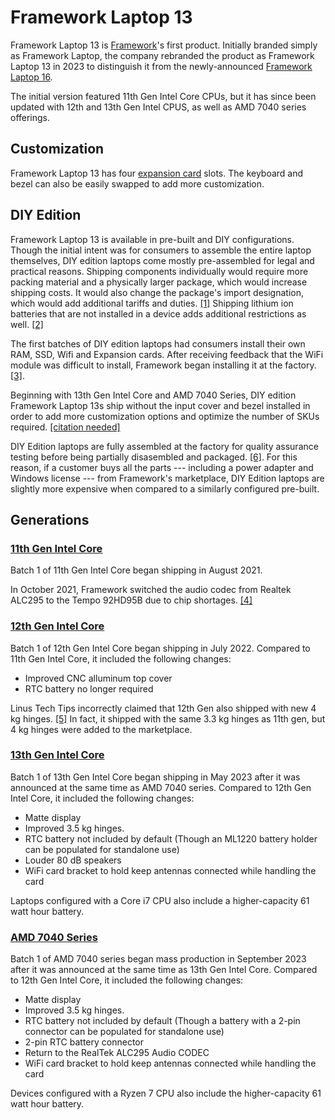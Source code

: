 # Framework Laptop 13

Framework Laptop 13 is [Framework](/framework-computer-inc)'s first product. Initially branded simply as Framework Laptop, the company rebranded the product as Framework Laptop 13 in 2023 to distinguish it from the newly-announced [Framework Laptop 16](/framework-laptop-16). 

The initial version featured 11th Gen Intel Core CPUs, but it has since been updated with 12th and 13th Gen Intel CPUS, as well as AMD 7040 series offerings.

## Customization
Framework Laptop 13 has four [expansion card](/expansion-cards) slots. The keyboard and bezel can also be easily swapped to add more customization.

## DIY Edition
Framework Laptop 13 is available in pre-built and DIY configurations. Though the initial intent was for consumers to assemble the entire laptop themselves, DIY edition laptops come mostly pre-assembled for legal and practical reasons. Shipping components individually would require more packing material and a physically larger package, which would increase shipping costs. It would also change the package's import designation, which would add additional tariffs and duties. [[1]](https://frame.work/blog/the-evolution-of-the-framework-laptop-diy-edition) Shipping lithium ion batteries that are not installed in a device adds additional restrictions as well. [[2]](https://fedex.com/content/dam/fedex/us-united-states/services/Shipping-Lithium-Batteries-via-FedEx-Ground.pdf)

The first batches of DIY edition laptops had consumers install their own RAM, SSD, Wifi and Expansion cards. After receiving feedback that the WiFi module was difficult to install, Framework began installing it at the factory. [[3]](https://guides.frame.work/Guide/Framework+Laptop+13+DIY+Edition+Quick+Start+Guide).

Beginning with 13th Gen Intel Core and AMD 7040 Series, DIY edition Framework Laptop 13s ship without the input cover and bezel installed in order to add more customization options and optimize the number of SKUs required. [[citation needed]](/framewiki:citation-needed)

DIY Edition laptops are fully assembled at the factory for quality assurance testing before being partially disasembled and packaged. [[6]](https://youtu.be/7nXVJBGowmY?si=MZ5TnfNff_bH2Nl7&t=634). For this reason, if a customer buys all the parts --- including a power adapter and Windows license --- from Framework's marketplace, DIY Edition laptops are slightly more expensive when compared to a similarly configured pre-built.

## Generations
### [11th Gen Intel Core](/framework-laptop-13/11th-gen)
Batch 1 of 11th Gen Intel Core began shipping in August 2021. 

In October 2021, Framework switched the audio codec from Realtek ALC295 to the Tempo 92HD95B due to chip shortages. [[4]](https://frame.work/blog/solving-for-silicon-shortages)

### [12th Gen Intel Core](/framework-laptop-13/12th-gen)
Batch 1 of 12th Gen Intel Core began shipping in July 2022. Compared to 11th Gen Intel Core, it included the following changes:

- Improved CNC alluminum top cover
- RTC battery no longer required

Linus Tech Tips incorrectly claimed that 12th Gen also shipped with new 4 kg hinges. [[5]](https://youtube.com/watch?v=SYc922ntnKM) In fact, it shipped with the same 3.3 kg hinges as 11th gen, but 4 kg hinges were added to the marketplace.

### [13th Gen Intel Core](/framework-laptop-13/13th-gen)
Batch 1 of 13th Gen Intel Core began shipping in May 2023 after it was announced at the same time as AMD 7040 series. Compared to 12th Gen Intel Core, it included the following changes:
- Matte display
- Improved 3.5 kg hinges.
- RTC battery not included by default (Though an ML1220 battery holder can be populated for standalone use)
- Louder 80 dB speakers
- WiFi card bracket to hold keep antennas connected while handling the card

Laptops configured with a Core i7 CPU also include a higher-capacity 61 watt hour battery.

### [AMD 7040 Series](/framework-laptop-13/7040-series)
Batch 1 of AMD 7040 series began mass production in September 2023 after it was announced at the same time as 13th Gen Intel Core. Compared to 12th Gen Intel Core, it included the following changes:

- Matte display
- Improved 3.5 kg hinges.
- RTC battery not included by default (Though a battery with a 2-pin connector can be populated for standalone use)
- 2-pin RTC battery connector
- Return to the RealTek ALC295 Audio CODEC
- WiFi card bracket to hold keep antennas connected while handling the card

Devices configured with a Ryzen 7 CPU also include the higher-capacity 61 watt hour battery.